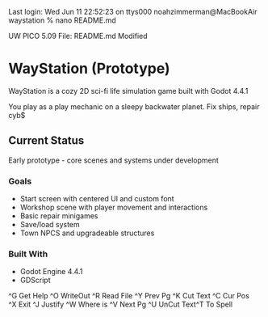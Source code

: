 Last login: Wed Jun 11 22:52:23 on ttys000
noahzimmerman@MacBookAir waystation % nano README.md






















  UW PICO 5.09                    File: README.md                     Modified  

# WayStation (Prototype)

WayStation is a cozy 2D sci-fi life simulation game built with Godot 4.4.1

You play as a play mechanic on a sleepy backwater planet. Fix ships, repair cyb$

## Current Status
Early prototype - core scenes and systems under development

### Goals
- Start screen with centered UI and custom font
- Workshop scene with player movement and interactions
- Basic repair minigames
- Save/load system
- Town NPCS and upgradeable structures

### Built With
- Godot Engine 4.4.1
- GDScript

^G Get Help  ^O WriteOut  ^R Read File ^Y Prev Pg   ^K Cut Text  ^C Cur Pos   
^X Exit      ^J Justify   ^W Where is  ^V Next Pg   ^U UnCut Text^T To Spell  
